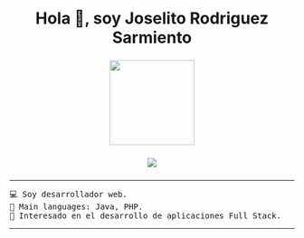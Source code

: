###

<h1 align="center">Hola 👋, soy Joselito Rodriguez Sarmiento</h1>
<!-- <h3 align="center">Desarrollador Web</h3> -->

###

<div align="center">
  <img height="150" src="https://placehold.co/800x150/orange/white?text=CodePro-JR"  />
</div>

###

<div align="center">
  <img src="https://visitor-badge.laobi.icu/badge?page_id=CodePro-JR.CodePro-JR&"  />
</div>

###

<hr>
<pre>
💻 Soy desarrollador web.
🌟 Main languages: Java, PHP.
🚩 Interesado en el desarrollo de aplicaciones Full Stack.
</pre>
<hr>
